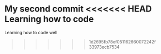 My second commit
<<<<<<< HEAD
Learning how to code
=======
Learning how to code well

>>>>>>> 1d2695fb78ef051162660072242f33973ecb7534

